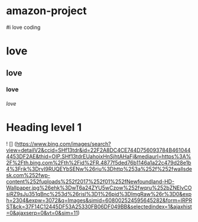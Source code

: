 # amazon-project
#i love coding
# love
## love
### love
###### love
Heading level 1
===============
! [] (https://www.bing.com/images/search?view=detailV2&ccid=SHf13tdr&id=22F2A8DC4CE744D756093784B4610444453DF2AE&thid=OIP.SHf13tdrEUahoixHnSjhtAHaFj&mediaurl=https%3A%2F%2Fth.bing.com%2Fth%2Fid%2FR.4877f5ded76b1146a1a22c479d28e1b4%3Frik%3DrvI9RUQEYbSENw%26riu%3Dhttp%253a%252f%252fwallsdesk.com%252fwp-content%252fuploads%252f2017%252f01%252fNewfoundland-HD-Wallpaper.jpg%26ehk%3DwT6a24ZYU5wCzow%252fwqru%252bZNElvCOsiRZ9sJu351qBnc%253d%26risl%3D1%26pid%3DImgRaw%26r%3D0&exph=2304&expw=3072&q=Images&simid=608002524595645282&form=IRPRST&ck=37F14C12445DF53A25330FB06DF049BB&selectedindex=1&ajaxhist=0&ajaxserp=0&vt=0&sim=11)
